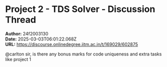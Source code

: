 # Project 2 - TDS Solver - Discussion Thread

**Author:** 24f2003130  
**Date:** 2025-03-03T06:01:22.068Z  
**URL:** https://discourse.onlinedegree.iitm.ac.in/t/169029/602875

@carlton sir, is there any bonus marks for code uniqueness and extra tasks like project 1
